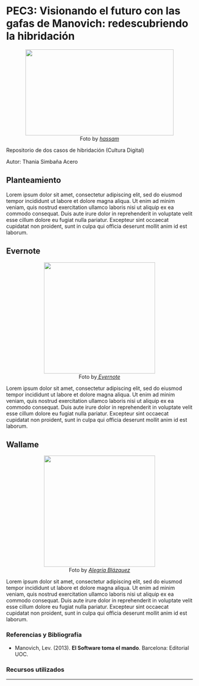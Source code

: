 # PEC3: Visionando el futuro con las gafas de Manovich: redescubriendo la hibridación

<p align="center">
  <img src="https://c.pxhere.com/images/f3/1e/1310d21d63e7a82ef6bb526e0244-1570021.jpg!d" width="400" height="232"><br>   
  Foto by <a href="https://pxhere.com/es/photo/1570021"><i>hassam</i></a>
</p>

Repositorio de dos casos de hibridación (Cultura Digital)

Autor: Thania Simbaña Acero 



## Planteamiento


Lorem ipsum dolor sit amet, consectetur adipiscing elit, sed do eiusmod tempor incididunt ut labore et dolore magna aliqua. Ut enim ad minim veniam, quis nostrud exercitation ullamco laboris nisi ut aliquip ex ea commodo consequat. Duis aute irure dolor in reprehenderit in voluptate velit esse cillum dolore eu fugiat nulla pariatur. Excepteur sint occaecat cupidatat non proident, sunt in culpa qui officia deserunt mollit anim id est laborum.


## Evernote
<p align="center">
  <img src="https://upload.wikimedia.org/wikipedia/commons/8/80/Evernote_Icon.svg" width="300" ><br>
  Foto by<a href="https://commons.wikimedia.org/wiki/File:Evernote_Icon.svg">  <i>Evernote</i> </a>
</p>


Lorem ipsum dolor sit amet, consectetur adipiscing elit, sed do eiusmod tempor incididunt ut labore et dolore magna aliqua. Ut enim ad minim veniam, quis nostrud exercitation ullamco laboris nisi ut aliquip ex ea commodo consequat. Duis aute irure dolor in reprehenderit in voluptate velit esse cillum dolore eu fugiat nulla pariatur. Excepteur sint occaecat cupidatat non proident, sunt in culpa qui officia deserunt mollit anim id est laborum.



## Wallame
<p align="center">
  <img src="https://blogs.upm.es/observatoriogate/wp-content/uploads/sites/13/2016/09/wallame.png" width="300" ><br>
  Foto by <a href="https://blogs.upm.es/observatoriogate/2016/10/04/wallame-la-realidad-aumentada-a-tu-lado/"><i>Alegría Blázquez</i> </a>
</p>


Lorem ipsum dolor sit amet, consectetur adipiscing elit, sed do eiusmod tempor incididunt ut labore et dolore magna aliqua. Ut enim ad minim veniam, quis nostrud exercitation ullamco laboris nisi ut aliquip ex ea commodo consequat. Duis aute irure dolor in reprehenderit in voluptate velit esse cillum dolore eu fugiat nulla pariatur. Excepteur sint occaecat cupidatat non proident, sunt in culpa qui officia deserunt mollit anim id est laborum.


### Referencias y Bibliografía

* Manovich, Lev. (2013). **El Software toma el mando**. Barcelona: Editorial UOC. 


### Recursos utilizados



----


